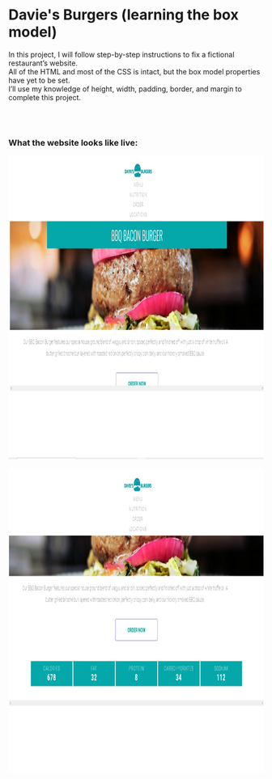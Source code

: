 <!DOCTYPE html> 
<html>
<h1>Davie's Burgers (learning the box model)</h1>

<body>
  <p>In this project, I will follow step-by-step instructions to fix a fictional restaurant’s website. 
   <br> All of the HTML and most of the CSS is intact, but the box model properties have yet to be set. 
    <br> I’ll use my knowledge of height, width, padding, border, and margin to complete this project.</p>
  <br>
  <br>
  
  <h3>What the website looks like live: </h3>
  
  <img src="daviesburgers1.JPG" height="600px" width="700px">
  <br>
  <br>
  <img src="daviesburgers2.JPG" height="600px" width="700px">
   

</body>
            </html>
